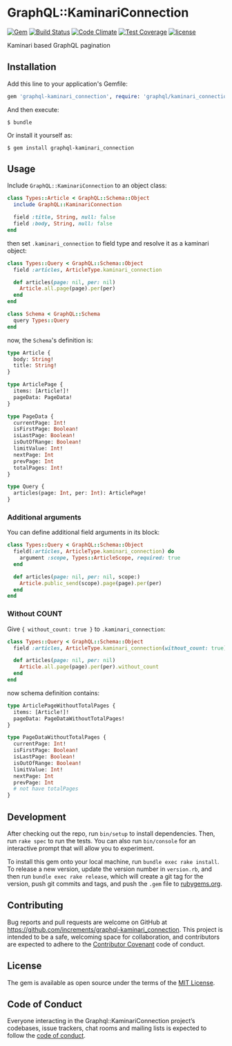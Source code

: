 # GraphQL::KaminariConnection

[![Gem](https://img.shields.io/gem/v/graphql-kaminari_connection.svg)](https://rubygems.org/gems/graphql-kaminari_connection)
[![Build Status](https://travis-ci.org/increments/graphql-kaminari_connection.svg?branch=master)](https://travis-ci.org/increments/graphql-kaminari_connection)
[![Code Climate](https://codeclimate.com/github/increments/graphql-kaminari_connection/badges/gpa.svg)](https://codeclimate.com/github/increments/graphql-kaminari_connection)
[![Test Coverage](https://codeclimate.com/github/increments/graphql-kaminari_connection/badges/coverage.svg)](https://codeclimate.com/github/increments/graphql-kaminari_connection/coverage)
[![license](https://img.shields.io/github/license/increments/graphql-kaminari_connection.svg)](https://github.com/increments/graphql-kaminari_connection/blob/master/LICENSE)


Kaminari based GraphQL pagination

## Installation

Add this line to your application's Gemfile:

```ruby
gem 'graphql-kaminari_connection', require: 'graphql/kaminari_connection'
```

And then execute:

    $ bundle

Or install it yourself as:

    $ gem install graphql-kaminari_connection

## Usage

Include `GraphQL::KaminariConnection` to an object class:

```rb
class Types::Article < GraphQL::Schema::Object
  include GraphQL::KaminariConnection

  field :title, String, null: false
  field :body, String, null: false
end
```

then set `.kaminari_connection` to field type and resolve it as a kaminari object:

```rb
class Types::Query < GraphQL::Schema::Object
  field :articles, ArticleType.kaminari_connection

  def articles(page: nil, per: nil)
    Article.all.page(page).per(per)
  end
end

class Schema < GraphQL::Schema
  query Types::Query
end
```

now, the `Schema`'s definition is:

```graphql
type Article {
  body: String!
  title: String!
}

type ArticlePage {
  items: [Article!]!
  pageData: PageData!
}

type PageData {
  currentPage: Int!
  isFirstPage: Boolean!
  isLastPage: Boolean!
  isOutOfRange: Boolean!
  limitValue: Int!
  nextPage: Int
  prevPage: Int
  totalPages: Int!
}

type Query {
  articles(page: Int, per: Int): ArticlePage!
}
```

### Additional arguments

You can define additional field arguments in its block:

```rb
class Types::Query < GraphQL::Schema::Object
  field(:articles, ArticleType.kaminari_connection) do
    argument :scope, Types::ArticleScope, required: true
  end

  def articles(page: nil, per: nil, scope:)
    Article.public_send(scope).page(page).per(per)
  end
end
```

### Without COUNT

Give `{ without_count: true }` to `.kaminari_connection`:

```rb
class Types::Query < GraphQL::Schema::Object
  field :articles, ArticleType.kaminari_connection(without_count: true)

  def articles(page: nil, per: nil)
    Article.all.page(page).per(per).without_count
  end
end
```

now schema definition contains:

```graphql
type ArticlePageWithoutTotalPages {
  items: [Article!]!
  pageData: PageDataWithoutTotalPages!
}

type PageDataWithoutTotalPages {
  currentPage: Int!
  isFirstPage: Boolean!
  isLastPage: Boolean!
  isOutOfRange: Boolean!
  limitValue: Int!
  nextPage: Int
  prevPage: Int
  # not have totalPages
}
```

## Development

After checking out the repo, run `bin/setup` to install dependencies. Then, run `rake spec` to run the tests. You can also run `bin/console` for an interactive prompt that will allow you to experiment.

To install this gem onto your local machine, run `bundle exec rake install`. To release a new version, update the version number in `version.rb`, and then run `bundle exec rake release`, which will create a git tag for the version, push git commits and tags, and push the `.gem` file to [rubygems.org](https://rubygems.org).

## Contributing

Bug reports and pull requests are welcome on GitHub at https://github.com/increments/graphql-kaminari_connection. This project is intended to be a safe, welcoming space for collaboration, and contributors are expected to adhere to the [Contributor Covenant](http://contributor-covenant.org) code of conduct.

## License

The gem is available as open source under the terms of the [MIT License](https://opensource.org/licenses/MIT).

## Code of Conduct

Everyone interacting in the Graphql::KaminariConnection project’s codebases, issue trackers, chat rooms and mailing lists is expected to follow the [code of conduct](https://github.com/increments/graphql-kaminari_connection/blob/master/CODE_OF_CONDUCT.md).
